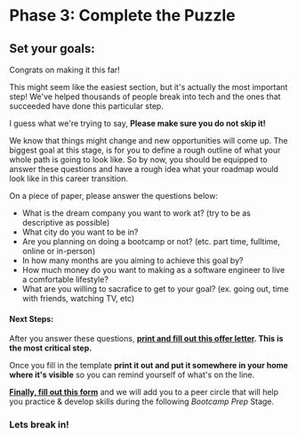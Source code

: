 # Phase 3: Complete the Puzzle

## Set your goals:

Congrats on making it this far!

This might seem like the easiest section, but it's actually the most important step! We've helped thousands of people break into tech and the ones that succeeded have done this particular step.

I guess what we're trying to say, **Please make sure you do not skip it!**

We know that things might change and new opportunities will come up. The biggest goal at this stage, is for you to define a rough outline of what your whole path is going to look like. So by now, you should be equipped to answer these questions and have a rough idea what your roadmap would look like in this career transition.

On a piece of paper, please answer the questions below:

* What is the dream company you want to work at? \(try to be as descriptive as possible\)
* What city do you want to be in?
* Are you planning on doing a bootcamp or not? \(etc. part time, fulltime, online or in-person\)
* In how many months are you aiming to achieve this goal by?
* How much money do you want to making as a software engineer to live a comfortable lifestyle?
* What are you willing to sacrafice to get to your goal? \(ex. going out, time with friends, watching TV, etc\)

#### Next Steps:

After you answer these questions, [**print and fill out this offer letter**](https://docs.google.com/document/d/12jDschLbdBNZ-iuURcfovWrBDOvmBuPJI9TXwj6vddM/edit?usp=sharing)**. This is the most critical step.**

Once you fill in the template **print it out and put it somewhere in your home where it's visible** so you can remind yourself of what's on the line.

[**Finally, fill out this form**](https://goo.gl/forms/Sh43ICa77xnXsrvI3) and we will add you to a peer circle that will help you practice & develop skills during the following _Bootcamp Prep_ Stage.

### Lets break in!

